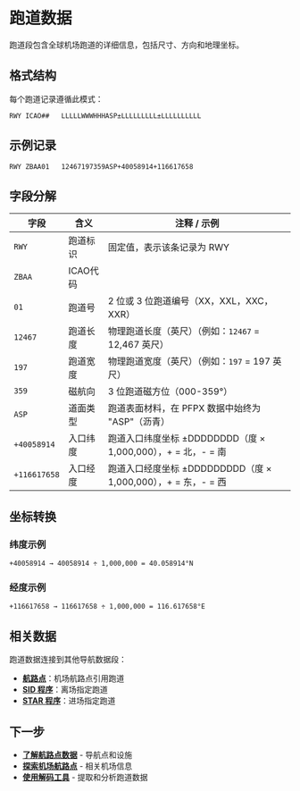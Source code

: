 # 跑道数据

跑道段包含全球机场跑道的详细信息，包括尺寸、方向和地理坐标。

## 格式结构

每个跑道记录遵循此模式：

```
RWY ICAO##   LLLLLWWWHHHASP±LLLLLLLLL±LLLLLLLLLL
```

## 示例记录

```
RWY ZBAA01   12467197359ASP+40058914+116617658
```

## 字段分解

| 字段 | 含义 | 注释 / 示例 |
|-------|---------|------------------|
| `RWY` | 跑道标识 | 固定值，表示该条记录为 RWY |
| `ZBAA` | ICAO代码 |  |
| `01` | 跑道号 | 2 位或 3 位跑道编号（XX，XXL，XXC，XXR） |
| `12467` | 跑道长度 | 物理跑道长度（英尺）（例如：`12467` = 12,467 英尺） |
| `197` | 跑道宽度 | 物理跑道宽度（英尺）（例如：`197` = 197 英尺） |
| `359` | 磁航向 | 3 位跑道磁方位（000-359°） |
| `ASP` | 道面类型 | 跑道表面材料，在 PFPX 数据中始终为 "ASP"（沥青） |
| `+40058914` | 入口纬度 | 跑道入口纬度坐标 ±DDDDDDDD（度 × 1,000,000），+ = 北，- = 南 |
| `+116617658` | 入口经度 | 跑道入口经度坐标 ±DDDDDDDDD（度 × 1,000,000），+ = 东，- = 西 |

## 坐标转换

### 纬度示例
```
+40058914 → 40058914 ÷ 1,000,000 = 40.058914°N
```

### 经度示例
```
+116617658 → 116617658 ÷ 1,000,000 = 116.617658°E
```

## 相关数据

跑道数据连接到其他导航数据段：

- **[航路点](./waypoints.md)**：机场航路点引用跑道
- **[SID 程序](./sid-procedures.md)**：离场指定跑道
- **[STAR 程序](./star-procedures.md)**：进场指定跑道

## 下一步

- **[了解航路点数据](./waypoints.md)** - 导航点和设施
- **[探索机场航路点](./waypoints.md#airports)** - 相关机场信息
- **[使用解码工具](../tools/)** - 提取和分析跑道数据
